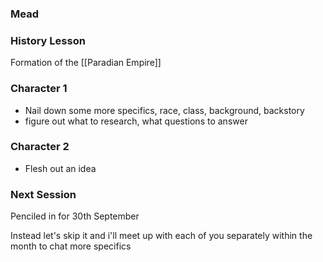 ### Mead

### History Lesson
Formation of the [[Paradian Empire]]

### Character 1 
- Nail down some more specifics, race, class, background, backstory
- figure out what to research, what questions to answer

### Character 2 
- Flesh out an idea


### Next Session
Penciled in for 30th September

Instead let's skip it and i'll meet up with each of you separately within the month to chat more specifics
